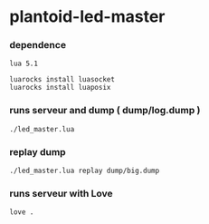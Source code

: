 # plantoid-led-master

### dependence
```
lua 5.1

luarocks install luasocket
luarocks install luaposix
```

### runs serveur and dump ( dump/log.dump )
```
./led_master.lua
```
### replay dump
```
./led_master.lua replay dump/big.dump
```

### runs serveur with Love
```
love .
```
